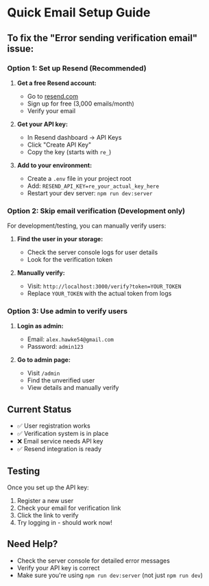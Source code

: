 # Quick Email Setup Guide

## To fix the "Error sending verification email" issue:

### Option 1: Set up Resend (Recommended)

1. **Get a free Resend account:**
   - Go to [resend.com](https://resend.com)
   - Sign up for free (3,000 emails/month)
   - Verify your email

2. **Get your API key:**
   - In Resend dashboard → API Keys
   - Click "Create API Key"
   - Copy the key (starts with `re_`)

3. **Add to your environment:**
   - Create a `.env` file in your project root
   - Add: `RESEND_API_KEY=re_your_actual_key_here`
   - Restart your dev server: `npm run dev:server`

### Option 2: Skip email verification (Development only)

For development/testing, you can manually verify users:

1. **Find the user in your storage:**
   - Check the server console logs for user details
   - Look for the verification token

2. **Manually verify:**
   - Visit: `http://localhost:3000/verify?token=YOUR_TOKEN`
   - Replace `YOUR_TOKEN` with the actual token from logs

### Option 3: Use admin to verify users

1. **Login as admin:**
   - Email: `alex.hawke54@gmail.com`
   - Password: `admin123`

2. **Go to admin page:**
   - Visit `/admin`
   - Find the unverified user
   - View details and manually verify

## Current Status

- ✅ User registration works
- ✅ Verification system is in place
- ❌ Email service needs API key
- ✅ Resend integration is ready

## Testing

Once you set up the API key:

1. Register a new user
2. Check your email for verification link
3. Click the link to verify
4. Try logging in - should work now!

## Need Help?

- Check the server console for detailed error messages
- Verify your API key is correct
- Make sure you're using `npm run dev:server` (not just `npm run dev`) 